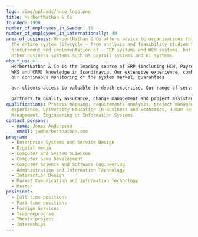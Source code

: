 ```yaml
---
logo: /img/uploads/hnco_logo.png
title: HerbertNathan & Co
founded: 1999
number_of_employees_in_Sweden: 15
number_of_employees_in_internationally: 40
area_of_business: HerbertNathan & Co offers advice to organisations throughout
  the entire system lifecycle – from analysis and feasibility studies to
  procurement and implementation of - ERP systems and HCM systems, but also
  other business systems such as payroll systems and BI systems.
about_us: >-
  HerbertNathan & Co is the leading source of ERP (including HCM, Payroll, BI,
  WMS and CRM) knowledge in Scandinavia. Our extensive experience, combined with
  our continuous monitoring of the system market, guarantees

  our clients access to valuable in-depth expertise. Our range of services cover the whole lifecycle of a business application investment, from the initial strategy and business case considerations through selection of systems and

  partners to quality assurance, change management and project assistance during implementation, where we play a vital role as the client’s trusted advisor.
qualifications: Process mapping, requirements analysis, project management, work
  experience, University education in Business and Economics, Human Resource
  Management, Engineering or Information Systems.
contact_persons:
  - name: Jonas Andersson
    email: ja@herbertnathan.com
program:
  - Enterprise Systems and Service Design
  - Digital media
  - Computer and System Sciences
  - Computer Game Development
  - Computer Science and Software Engineering
  - Administration and Information Technology
  - Interaction Design
  - Market Comunication and Information Technology
  - Master
positions:
  - Full time positions
  - Part-time positions
  - Foreign Services
  - Traineeprogram
  - Thesis project
  - Internships
---
```

